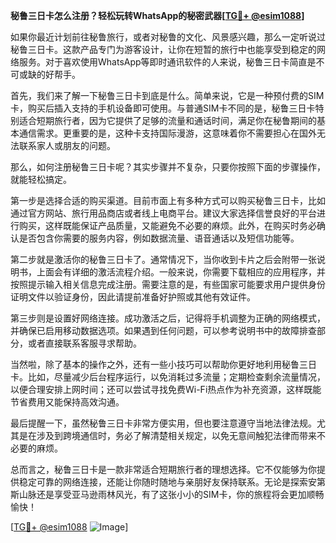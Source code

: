 **秘鲁三日卡怎么注册？轻松玩转WhatsApp的秘密武器[[TG💪+ @esim1088](https://t.me/s/esim1088)]**

如果你最近计划前往秘鲁旅行，或者对秘鲁的文化、风景感兴趣，那么一定听说过秘鲁三日卡。这款产品专门为游客设计，让你在短暂的旅行中也能享受到稳定的网络服务。对于喜欢使用WhatsApp等即时通讯软件的人来说，秘鲁三日卡简直是不可或缺的好帮手。

首先，我们来了解一下秘鲁三日卡到底是什么。简单来说，它是一种预付费的SIM卡，购买后插入支持的手机设备即可使用。与普通SIM卡不同的是，秘鲁三日卡特别适合短期旅行者，因为它提供了足够的流量和通话时间，满足你在秘鲁期间的基本通信需求。更重要的是，这种卡支持国际漫游，这意味着你不需要担心在国外无法联系家人或朋友的问题。

那么，如何注册秘鲁三日卡呢？其实步骤并不复杂，只要你按照下面的步骤操作，就能轻松搞定。

第一步是选择合适的购买渠道。目前市面上有多种方式可以购买秘鲁三日卡，比如通过官方网站、旅行用品商店或者线上电商平台。建议大家选择信誉良好的平台进行购买，这样既能保证产品质量，又能避免不必要的麻烦。此外，在购买时务必确认是否包含你需要的服务内容，例如数据流量、语音通话以及短信功能等。

第二步就是激活你的秘鲁三日卡了。通常情况下，当你收到卡片之后会附带一张说明书，上面会有详细的激活流程介绍。一般来说，你需要下载相应的应用程序，并按照提示输入相关信息完成注册。需要注意的是，有些国家可能要求用户提供身份证明文件以验证身份，因此请提前准备好护照或其他有效证件。

第三步则是设置好网络连接。成功激活之后，记得将手机调整为正确的网络模式，并确保已启用移动数据选项。如果遇到任何问题，可以参考说明书中的故障排查部分，或者直接联系客服寻求帮助。

当然啦，除了基本的操作之外，还有一些小技巧可以帮助你更好地利用秘鲁三日卡。比如，尽量减少后台程序运行，以免消耗过多流量；定期检查剩余流量情况，以便合理安排上网时间；还可以尝试寻找免费Wi-Fi热点作为补充资源，这样既能节省费用又能保持高效沟通。

最后提醒一下，虽然秘鲁三日卡非常方便实用，但也要注意遵守当地法律法规。尤其是在涉及到跨境通信时，务必了解清楚相关规定，以免无意间触犯法律而带来不必要的麻烦。

总而言之，秘鲁三日卡是一款非常适合短期旅行者的理想选择。它不仅能够为你提供稳定可靠的网络连接，还能让你随时随地与亲朋好友保持联系。无论是探索安第斯山脉还是享受亚马逊雨林风光，有了这张小小的SIM卡，你的旅程将会更加顺畅愉快！

[[TG💪+ @esim1088](https://t.me/s/esim1088) ![Image](https://i.postimg.cc/4NQfJmqS/Snipaste-2025-05-13-00-14-12.png)]